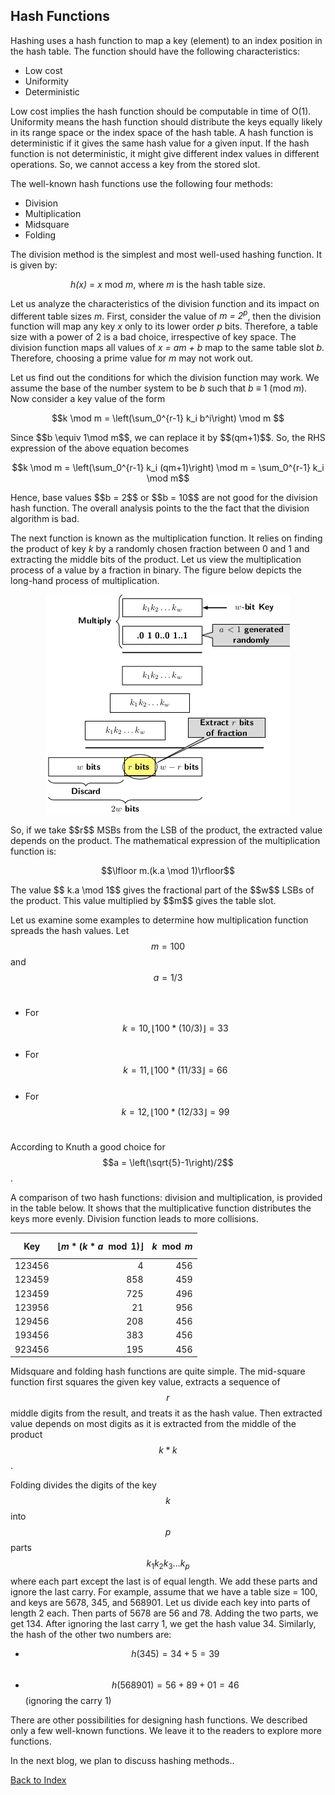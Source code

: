 ## Hash Functions
<script type="text/javascript"
  src="https://cdnjs.cloudflare.com/ajax/libs/mathjax/2.7.0/MathJax.js?config=TeX-AMS_CHTML">
</script>
<script type="text/x-mathjax-config">
  MathJax.Hub.Config({
    tex2jax: {
      inlineMath: [['$','$'], ['\\(','\\)']],
      processEscapes: true},
      jax: ["input/TeX","input/MathML","input/AsciiMath","output/CommonHTML"],
      extensions: ["tex2jax.js","mml2jax.js","asciimath2jax.js","MathMenu.js","MathZoom.js","AssistiveMML.js", "[Contrib]/a11y/accessibility-menu.js"],
      TeX: {
      extensions: ["AMSmath.js","AMSsymbols.js","noErrors.js","noUndefined.js"],
      equationNumbers: {
      autoNumber: "AMS"
      }
    }
  });
</script>

Hashing uses a hash function to map a key (element) to an index position in the hash table. The function should have the following
characteristics:

- Low cost
- Uniformity
- Deterministic

Low cost implies the hash function should be computable in time of O(1). Uniformity means the hash function should distribute the
keys equally likely in its range space or the index space of the hash table. A hash function is deterministic if it gives the same hash 
value for a given input. If the hash function is not deterministic, it might give different index values in different operations.
So, we cannot access a key from the stored slot. 

The well-known hash functions use the following four methods:

- Division
- Multiplication
- Midsquare
- Folding

The division method is the simplest and most well-used hashing function. It is given by:
<p style="text-align:center">
  <i>h(x)</i> = <i>x</i> mod <i>m</i>, where <i>m</i> is the hash table size.
</p>
Let us analyze the characteristics of the division function and its impact on different table sizes <i>m</i>.
First, consider the value of <i>m = 2<sup>p</sup></i>, then the division function will map any key <i>x</i> only
to its lower order <i>p</i> bits. Therefore, a table size with a power of 2 is a bad choice, irrespective of key space. The 
division function maps all values of <i>x = am + b</i> map to the same table slot <i>b</i>. Therefore, choosing a prime value
for <i>m</i> may not work out. 

Let us find out the conditions for which the division function may work. We assume the base of the number system to be
<i>b</i> such that <i>b</i> &#8801; 1 (mod <i>m</i>). Now consider a key value of the form
<p style="text-align:center">
  $$k \mod m = \left(\sum_0^{r-1} k_i b^i\right) \mod m $$
</p>
Since $$b \equiv 1\mod m$$, we can replace it by $$(qm+1)$$. So, the RHS expression of the above equation becomes<br>
<p style="text-align:center">
  $$k \mod m = \left(\sum_0^{r-1} k_i (qm+1)\right) \mod m = \sum_0^{r-1} k_i \mod m$$ 
</p>
Hence, base values $$b = 2$$ or $$b = 10$$ are not good for the division hash function. The overall analysis points to the
the fact that the division algorithm is bad.<br>

The next function is known as the multiplication function. It relies on finding the product of key <i>k</i> by a randomly chosen fraction
between 0 and 1 and extracting the middle bits of the product. Let us view the multiplication process of a value by a 
fraction in binary. The figure below depicts the long-hand process of multiplication. 
<p style="text-align:center">
  <img src="../images/hashMultiplicationFunction.png">
</p>
So, if we take $$r$$ MSBs from the LSB of the product, the extracted value depends on the product. The mathematical expression of the 
multiplication function is:<br>
<p style="text-align:center">
  $$\lfloor m.(k.a \mod 1)\rfloor$$ 
</p>
The value $$ k.a \mod 1$$ gives the fractional part of the $$w$$ LSBs of the product. This value multiplied by $$m$$ gives the 
table slot. <br>

Let us examine some examples to determine how multiplication function spreads the hash values. Let $$m = 100$$ and $$a = 1/3$$ <br>

- For $$k = 10, \lfloor 100*(10/3)\rfloor = 33$$<br>
- For $$k = 11, \lfloor 100*(11/33\rfloor = 66$$<br>
- For $$k = 12, \lfloor 100*(12/33\rfloor = 99$$<br>

According to Knuth a good choice for $$a = \left(\sqrt{5}-1\right)/2$$.<br>

A comparison of two hash functions: division and multiplication, is provided in the table below. It shows that the multiplicative
function distributes the keys more evenly. Division function leads to more collisions. 


| Key      | $$\lfloor m*(k*a\mod 1)\rfloor$$ | $$k\mod m$$|
|----------|-------------: |----------: |
| 123456   | 4             | 456 |
| 123459   | 858           | 459 |
| 123459   | 725           | 496 |
| 123956   | 21            | 956 |
| 129456   | 208           | 456 |
| 193456   | 383           | 456 |
| 923456   | 195           | 456 |
  
Midsquare and folding hash functions are quite simple. The mid-square function first squares the given key value, extracts a 
sequence of $$r$$ middle digits from the result, and treats it as the hash value. Then extracted value depends on most digits
as it is extracted from the middle of the product $$k*k$$. <br>   

Folding divides the digits of the key $$k$$ into $$p$$ parts $$k_1k_2k_3\ldots k_p$$ where each part except the last is of
equal length. We add these parts and ignore the last carry. For example, assume that we have a table size = 100, and keys are
5678, 345, and 568901. Let us divide each key into parts of length 2 each. Then parts of 5678 are 56 and 78. Adding the two
parts, we get 134. After ignoring the last carry 1, we get the hash value 34. Similarly, the hash of the other two numbers are:<br>

- $$h(345) = 34+5 = 39$$<br>
- $$h(568901) = 56+89+01 = 46$$ (ignoring the carry 1)<br>

There are other possibilities for designing hash functions. We described only a few well-known functions. We leave it to the
readers to explore more functions. 

In the next blog, we plan to discuss hashing methods..

[Back to Index](../index.md)


